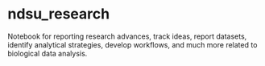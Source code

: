 ndsu_research
=============

Notebook for reporting research advances, track ideas, report datasets, identify analytical strategies, develop workflows, and much more related to biological data analysis.
